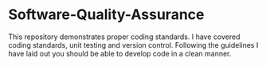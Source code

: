 # Software-Quality-Assurance
This repository demonstrates proper coding standards. I have covered coding standards, unit testing and version control.
Following the guidelines I have laid out you should be able to develop code in a clean manner.
